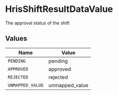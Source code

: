 # HrisShiftResultDataValue

The approval status of the shift


## Values

| Name             | Value            |
| ---------------- | ---------------- |
| `PENDING`        | pending          |
| `APPROVED`       | approved         |
| `REJECTED`       | rejected         |
| `UNMAPPED_VALUE` | unmapped_value   |